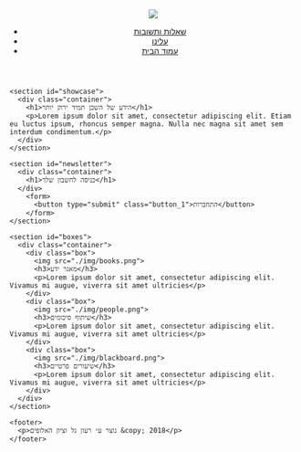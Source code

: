 <!DOCTYPE html>
<html>
  <head>
    <link href="https://fonts.googleapis.com/css?family=Varela+Round" rel="stylesheet">
    <meta charset="utf-8">
    <meta name="viewport" content="width=device-width">
    <meta name="description" content="Affordable and professional web design">
	  <meta name="keywords" content="web design, affordable web design, professional web design">
  	<meta name="author" content="Brad Traversy">
    <title>Acme Web Deisgn | Welcome</title>
    <link rel="stylesheet" href="./css/style.css">
  </head>
  <body>
    <header>
      <div class="container">
        <div id="branding">
          <img src="./img/logo.png">
        </div>
        <nav>
          <ul>
            <li><a href="services.html">שאלות ותשובות</a></li>
            <li><a href="about.html">עלינו</a></li>
            <li class="current"><a href="index.html">עמוד הבית</a></li>
          </ul>
        </nav>
      </div>
    </header>

    <section id="showcase">
      <div class="container">
        <h1>הידע של השכן תמיד ירוק יותר</h1>
        <p>Lorem ipsum dolor sit amet, consectetur adipiscing elit. Etiam eu luctus ipsum, rhoncus semper magna. Nulla nec magna sit amet sem interdum condimentum.</p>
      </div>
    </section>

    <section id="newsletter">
      <div class="container">
        <h1>כניסה לחשבון שלך</h1>
      </div>
        <form>
          <button type="submit" class="button_1">התחברות</button>
        </form>
    </section>

    <section id="boxes">
      <div class="container">
        <div class="box">
          <img src="./img/books.png">
          <h3>מאגר ידע</h3>
          <p>Lorem ipsum dolor sit amet, consectetur adipiscing elit. Vivamus mi augue, viverra sit amet ultricies</p>
        </div>
        <div class="box">
          <img src="./img/people.png">
          <h3>שיתוף סיכומים</h3>
          <p>Lorem ipsum dolor sit amet, consectetur adipiscing elit. Vivamus mi augue, viverra sit amet ultricies</p>
        </div>
        <div class="box">
          <img src="./img/blackboard.png">
          <h3>שיעורים פרטיים</h3>
          <p>Lorem ipsum dolor sit amet, consectetur adipiscing elit. Vivamus mi augue, viverra sit amet ultricies</p>
        </div>
      </div>
    </section>

    <footer>
      <p>נוצר ע״ רעון גל וציון האלופים &copy; 2018</p>
    </footer>
  </body>
</html>
